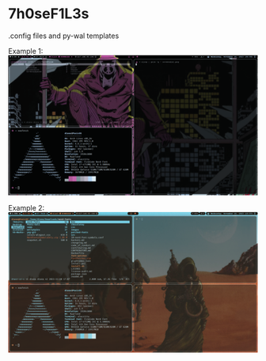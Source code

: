 # 7h0seF1L3s
.config files and py-wal templates

Example 1:
![Screenshot](screenshot.png)

Example 2:
![Screenshot](screenshot1.png)
